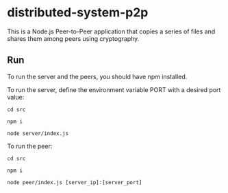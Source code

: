 # distributed-system-p2p
This is a Node.js Peer-to-Peer application that copies a series of files and shares them among peers using cryptography.

## Run
To run the server and the peers, you should have npm installed.

To run the server, define the environment variable PORT with a desired port value:

`cd src`

`npm i`

`node server/index.js` 

To run the peer:

`cd src`

`npm i`

`node peer/index.js [server_ip]:[server_port]` 
